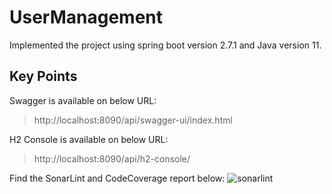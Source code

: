 # UserManagement

Implemented the project using spring boot version 2.7.1 and Java version 11.

## Key Points

Swagger is available on below URL:
> http://localhost:8090/api/swagger-ui/index.html

H2 Console is available on below URL:
> http://localhost:8090/api/h2-console/

Find the SonarLint and CodeCoverage report below:
![sonarlint](https://user-images.githubusercontent.com/98523349/180447255-dfb7081c-6c1d-4733-8653-aac3790be5ff.png)
